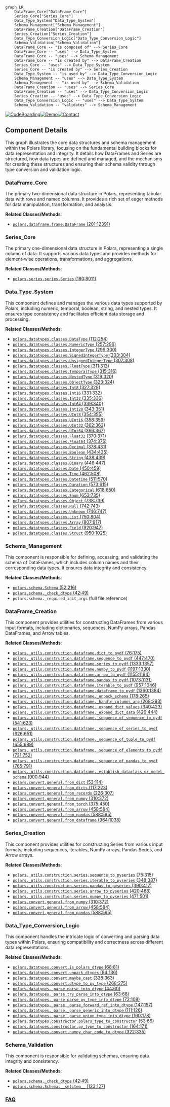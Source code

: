 ```mermaid
graph LR
    DataFrame_Core["DataFrame_Core"]
    Series_Core["Series_Core"]
    Data_Type_System["Data_Type_System"]
    Schema_Management["Schema_Management"]
    DataFrame_Creation["DataFrame_Creation"]
    Series_Creation["Series_Creation"]
    Data_Type_Conversion_Logic["Data_Type_Conversion_Logic"]
    Schema_Validation["Schema_Validation"]
    DataFrame_Core -- "is composed of" --> Series_Core
    DataFrame_Core -- "uses" --> Data_Type_System
    DataFrame_Core -- "uses" --> Schema_Management
    DataFrame_Core -- "is created by" --> DataFrame_Creation
    Series_Core -- "uses" --> Data_Type_System
    Series_Core -- "is created by" --> Series_Creation
    Data_Type_System -- "is used by" --> Data_Type_Conversion_Logic
    Schema_Management -- "uses" --> Data_Type_System
    Schema_Management -- "is used by" --> Schema_Validation
    DataFrame_Creation -- "uses" --> Series_Core
    DataFrame_Creation -- "uses" --> Data_Type_Conversion_Logic
    Series_Creation -- "uses" --> Data_Type_Conversion_Logic
    Data_Type_Conversion_Logic -- "uses" --> Data_Type_System
    Schema_Validation -- "validates" --> Schema_Management
```
[![CodeBoarding](https://img.shields.io/badge/Generated%20by-CodeBoarding-9cf?style=flat-square)](https://github.com/CodeBoarding/CodeBoarding)[![Demo](https://img.shields.io/badge/Try%20our-Demo-blue?style=flat-square)](https://www.codeboarding.org/demo)[![Contact](https://img.shields.io/badge/Contact%20us%20-%20contact@codeboarding.org-lightgrey?style=flat-square)](mailto:contact@codeboarding.org)

## Component Details

This graph illustrates the core data structures and schema management within the Polars library, focusing on the fundamental building blocks for data representation and integrity. It details how DataFrames and Series are structured, how data types are defined and managed, and the mechanisms for creating these structures and ensuring their schema validity through type conversion and validation logic.

### DataFrame_Core
The primary two-dimensional data structure in Polars, representing tabular data with rows and named columns. It provides a rich set of eager methods for data manipulation, transformation, and analysis.


**Related Classes/Methods**:

- <a href="https://github.com/pola-rs/polars/blob/master/py-polars/polars/dataframe/frame.py#L201-L12391" target="_blank" rel="noopener noreferrer">`polars.dataframe.frame.DataFrame` (201:12391)</a>


### Series_Core
The primary one-dimensional data structure in Polars, representing a single column of data. It supports various data types and provides methods for element-wise operations, transformations, and aggregations.


**Related Classes/Methods**:

- <a href="https://github.com/pola-rs/polars/blob/master/py-polars/polars/series/series.py#L180-L8011" target="_blank" rel="noopener noreferrer">`polars.series.series.Series` (180:8011)</a>


### Data_Type_System
This component defines and manages the various data types supported by Polars, including numeric, temporal, boolean, string, and nested types. It ensures type consistency and facilitates efficient data storage and processing.


**Related Classes/Methods**:

- <a href="https://github.com/pola-rs/polars/blob/master/py-polars/polars/datatypes/classes.py#L112-L254" target="_blank" rel="noopener noreferrer">`polars.datatypes.classes.DataType` (112:254)</a>
- <a href="https://github.com/pola-rs/polars/blob/master/py-polars/polars/datatypes/classes.py#L257-L296" target="_blank" rel="noopener noreferrer">`polars.datatypes.classes.NumericType` (257:296)</a>
- <a href="https://github.com/pola-rs/polars/blob/master/py-polars/polars/datatypes/classes.py#L299-L300" target="_blank" rel="noopener noreferrer">`polars.datatypes.classes.IntegerType` (299:300)</a>
- <a href="https://github.com/pola-rs/polars/blob/master/py-polars/polars/datatypes/classes.py#L303-L304" target="_blank" rel="noopener noreferrer">`polars.datatypes.classes.SignedIntegerType` (303:304)</a>
- <a href="https://github.com/pola-rs/polars/blob/master/py-polars/polars/datatypes/classes.py#L307-L308" target="_blank" rel="noopener noreferrer">`polars.datatypes.classes.UnsignedIntegerType` (307:308)</a>
- <a href="https://github.com/pola-rs/polars/blob/master/py-polars/polars/datatypes/classes.py#L311-L312" target="_blank" rel="noopener noreferrer">`polars.datatypes.classes.FloatType` (311:312)</a>
- <a href="https://github.com/pola-rs/polars/blob/master/py-polars/polars/datatypes/classes.py#L315-L316" target="_blank" rel="noopener noreferrer">`polars.datatypes.classes.TemporalType` (315:316)</a>
- <a href="https://github.com/pola-rs/polars/blob/master/py-polars/polars/datatypes/classes.py#L319-L320" target="_blank" rel="noopener noreferrer">`polars.datatypes.classes.NestedType` (319:320)</a>
- <a href="https://github.com/pola-rs/polars/blob/master/py-polars/polars/datatypes/classes.py#L323-L324" target="_blank" rel="noopener noreferrer">`polars.datatypes.classes.ObjectType` (323:324)</a>
- <a href="https://github.com/pola-rs/polars/blob/master/py-polars/polars/datatypes/classes.py#L327-L328" target="_blank" rel="noopener noreferrer">`polars.datatypes.classes.Int8` (327:328)</a>
- <a href="https://github.com/pola-rs/polars/blob/master/py-polars/polars/datatypes/classes.py#L331-L332" target="_blank" rel="noopener noreferrer">`polars.datatypes.classes.Int16` (331:332)</a>
- <a href="https://github.com/pola-rs/polars/blob/master/py-polars/polars/datatypes/classes.py#L335-L336" target="_blank" rel="noopener noreferrer">`polars.datatypes.classes.Int32` (335:336)</a>
- <a href="https://github.com/pola-rs/polars/blob/master/py-polars/polars/datatypes/classes.py#L339-L340" target="_blank" rel="noopener noreferrer">`polars.datatypes.classes.Int64` (339:340)</a>
- <a href="https://github.com/pola-rs/polars/blob/master/py-polars/polars/datatypes/classes.py#L343-L351" target="_blank" rel="noopener noreferrer">`polars.datatypes.classes.Int128` (343:351)</a>
- <a href="https://github.com/pola-rs/polars/blob/master/py-polars/polars/datatypes/classes.py#L354-L355" target="_blank" rel="noopener noreferrer">`polars.datatypes.classes.UInt8` (354:355)</a>
- <a href="https://github.com/pola-rs/polars/blob/master/py-polars/polars/datatypes/classes.py#L358-L359" target="_blank" rel="noopener noreferrer">`polars.datatypes.classes.UInt16` (358:359)</a>
- <a href="https://github.com/pola-rs/polars/blob/master/py-polars/polars/datatypes/classes.py#L362-L363" target="_blank" rel="noopener noreferrer">`polars.datatypes.classes.UInt32` (362:363)</a>
- <a href="https://github.com/pola-rs/polars/blob/master/py-polars/polars/datatypes/classes.py#L366-L367" target="_blank" rel="noopener noreferrer">`polars.datatypes.classes.UInt64` (366:367)</a>
- <a href="https://github.com/pola-rs/polars/blob/master/py-polars/polars/datatypes/classes.py#L370-L371" target="_blank" rel="noopener noreferrer">`polars.datatypes.classes.Float32` (370:371)</a>
- <a href="https://github.com/pola-rs/polars/blob/master/py-polars/polars/datatypes/classes.py#L374-L375" target="_blank" rel="noopener noreferrer">`polars.datatypes.classes.Float64` (374:375)</a>
- <a href="https://github.com/pola-rs/polars/blob/master/py-polars/polars/datatypes/classes.py#L378-L431" target="_blank" rel="noopener noreferrer">`polars.datatypes.classes.Decimal` (378:431)</a>
- <a href="https://github.com/pola-rs/polars/blob/master/py-polars/polars/datatypes/classes.py#L434-L435" target="_blank" rel="noopener noreferrer">`polars.datatypes.classes.Boolean` (434:435)</a>
- <a href="https://github.com/pola-rs/polars/blob/master/py-polars/polars/datatypes/classes.py#L438-L439" target="_blank" rel="noopener noreferrer">`polars.datatypes.classes.String` (438:439)</a>
- <a href="https://github.com/pola-rs/polars/blob/master/py-polars/polars/datatypes/classes.py#L446-L447" target="_blank" rel="noopener noreferrer">`polars.datatypes.classes.Binary` (446:447)</a>
- <a href="https://github.com/pola-rs/polars/blob/master/py-polars/polars/datatypes/classes.py#L450-L459" target="_blank" rel="noopener noreferrer">`polars.datatypes.classes.Date` (450:459)</a>
- <a href="https://github.com/pola-rs/polars/blob/master/py-polars/polars/datatypes/classes.py#L462-L508" target="_blank" rel="noopener noreferrer">`polars.datatypes.classes.Time` (462:508)</a>
- <a href="https://github.com/pola-rs/polars/blob/master/py-polars/polars/datatypes/classes.py#L511-L570" target="_blank" rel="noopener noreferrer">`polars.datatypes.classes.Datetime` (511:570)</a>
- <a href="https://github.com/pola-rs/polars/blob/master/py-polars/polars/datatypes/classes.py#L573-L615" target="_blank" rel="noopener noreferrer">`polars.datatypes.classes.Duration` (573:615)</a>
- <a href="https://github.com/pola-rs/polars/blob/master/py-polars/polars/datatypes/classes.py#L618-L650" target="_blank" rel="noopener noreferrer">`polars.datatypes.classes.Categorical` (618:650)</a>
- <a href="https://github.com/pola-rs/polars/blob/master/py-polars/polars/datatypes/classes.py#L653-L735" target="_blank" rel="noopener noreferrer">`polars.datatypes.classes.Enum` (653:735)</a>
- <a href="https://github.com/pola-rs/polars/blob/master/py-polars/polars/datatypes/classes.py#L738-L739" target="_blank" rel="noopener noreferrer">`polars.datatypes.classes.Object` (738:739)</a>
- <a href="https://github.com/pola-rs/polars/blob/master/py-polars/polars/datatypes/classes.py#L742-L743" target="_blank" rel="noopener noreferrer">`polars.datatypes.classes.Null` (742:743)</a>
- <a href="https://github.com/pola-rs/polars/blob/master/py-polars/polars/datatypes/classes.py#L746-L747" target="_blank" rel="noopener noreferrer">`polars.datatypes.classes.Unknown` (746:747)</a>
- <a href="https://github.com/pola-rs/polars/blob/master/py-polars/polars/datatypes/classes.py#L750-L804" target="_blank" rel="noopener noreferrer">`polars.datatypes.classes.List` (750:804)</a>
- <a href="https://github.com/pola-rs/polars/blob/master/py-polars/polars/datatypes/classes.py#L807-L917" target="_blank" rel="noopener noreferrer">`polars.datatypes.classes.Array` (807:917)</a>
- <a href="https://github.com/pola-rs/polars/blob/master/py-polars/polars/datatypes/classes.py#L920-L947" target="_blank" rel="noopener noreferrer">`polars.datatypes.classes.Field` (920:947)</a>
- <a href="https://github.com/pola-rs/polars/blob/master/py-polars/polars/datatypes/classes.py#L950-L1025" target="_blank" rel="noopener noreferrer">`polars.datatypes.classes.Struct` (950:1025)</a>


### Schema_Management
This component is responsible for defining, accessing, and validating the schema of DataFrames, which includes column names and their corresponding data types. It ensures data integrity and consistency.


**Related Classes/Methods**:

- <a href="https://github.com/pola-rs/polars/blob/master/py-polars/polars/schema.py#L52-L216" target="_blank" rel="noopener noreferrer">`polars.schema.Schema` (52:216)</a>
- <a href="https://github.com/pola-rs/polars/blob/master/py-polars/polars/schema.py#L42-L49" target="_blank" rel="noopener noreferrer">`polars.schema._check_dtype` (42:49)</a>
- `polars.schema._required_init_args` (full file reference)


### DataFrame_Creation
This component provides utilities for constructing DataFrames from various input formats, including dictionaries, sequences, NumPy arrays, Pandas DataFrames, and Arrow tables.


**Related Classes/Methods**:

- <a href="https://github.com/pola-rs/polars/blob/master/py-polars/polars/_utils/construction/dataframe.py#L76-L175" target="_blank" rel="noopener noreferrer">`polars._utils.construction.dataframe.dict_to_pydf` (76:175)</a>
- <a href="https://github.com/pola-rs/polars/blob/master/py-polars/polars/_utils/construction/dataframe.py#L447-L470" target="_blank" rel="noopener noreferrer">`polars._utils.construction.dataframe.sequence_to_pydf` (447:470)</a>
- <a href="https://github.com/pola-rs/polars/blob/master/py-polars/polars/_utils/construction/dataframe.py#L1333-L1357" target="_blank" rel="noopener noreferrer">`polars._utils.construction.dataframe.series_to_pydf` (1333:1357)</a>
- <a href="https://github.com/pola-rs/polars/blob/master/py-polars/polars/_utils/construction/dataframe.py#L1197-L1330" target="_blank" rel="noopener noreferrer">`polars._utils.construction.dataframe.numpy_to_pydf` (1197:1330)</a>
- <a href="https://github.com/pola-rs/polars/blob/master/py-polars/polars/_utils/construction/dataframe.py#L1155-L1194" target="_blank" rel="noopener noreferrer">`polars._utils.construction.dataframe.arrow_to_pydf` (1155:1194)</a>
- <a href="https://github.com/pola-rs/polars/blob/master/py-polars/polars/_utils/construction/dataframe.py#L1073-L1131" target="_blank" rel="noopener noreferrer">`polars._utils.construction.dataframe.pandas_to_pydf` (1073:1131)</a>
- <a href="https://github.com/pola-rs/polars/blob/master/py-polars/polars/_utils/construction/dataframe.py#L957-L1046" target="_blank" rel="noopener noreferrer">`polars._utils.construction.dataframe.iterable_to_pydf` (957:1046)</a>
- <a href="https://github.com/pola-rs/polars/blob/master/py-polars/polars/_utils/construction/dataframe.py#L1360-L1384" target="_blank" rel="noopener noreferrer">`polars._utils.construction.dataframe.dataframe_to_pydf` (1360:1384)</a>
- <a href="https://github.com/pola-rs/polars/blob/master/py-polars/polars/_utils/construction/dataframe.py#L178-L265" target="_blank" rel="noopener noreferrer">`polars._utils.construction.dataframe._unpack_schema` (178:265)</a>
- <a href="https://github.com/pola-rs/polars/blob/master/py-polars/polars/_utils/construction/dataframe.py#L268-L293" target="_blank" rel="noopener noreferrer">`polars._utils.construction.dataframe._handle_columns_arg` (268:293)</a>
- <a href="https://github.com/pola-rs/polars/blob/master/py-polars/polars/_utils/construction/dataframe.py#L340-L423" target="_blank" rel="noopener noreferrer">`polars._utils.construction.dataframe._expand_dict_values` (340:423)</a>
- <a href="https://github.com/pola-rs/polars/blob/master/py-polars/polars/_utils/construction/dataframe.py#L426-L444" target="_blank" rel="noopener noreferrer">`polars._utils.construction.dataframe._expand_dict_data` (426:444)</a>
- <a href="https://github.com/pola-rs/polars/blob/master/py-polars/polars/_utils/construction/dataframe.py#L541-L623" target="_blank" rel="noopener noreferrer">`polars._utils.construction.dataframe._sequence_of_sequence_to_pydf` (541:623)</a>
- <a href="https://github.com/pola-rs/polars/blob/master/py-polars/polars/_utils/construction/dataframe.py#L626-L651" target="_blank" rel="noopener noreferrer">`polars._utils.construction.dataframe._sequence_of_series_to_pydf` (626:651)</a>
- <a href="https://github.com/pola-rs/polars/blob/master/py-polars/polars/_utils/construction/dataframe.py#L655-L689" target="_blank" rel="noopener noreferrer">`polars._utils.construction.dataframe._sequence_of_tuple_to_pydf` (655:689)</a>
- <a href="https://github.com/pola-rs/polars/blob/master/py-polars/polars/_utils/construction/dataframe.py#L731-L752" target="_blank" rel="noopener noreferrer">`polars._utils.construction.dataframe._sequence_of_elements_to_pydf` (731:752)</a>
- <a href="https://github.com/pola-rs/polars/blob/master/py-polars/polars/_utils/construction/dataframe.py#L765-L791" target="_blank" rel="noopener noreferrer">`polars._utils.construction.dataframe._sequence_of_pandas_to_pydf` (765:791)</a>
- <a href="https://github.com/pola-rs/polars/blob/master/py-polars/polars/_utils/construction/dataframe.py#L900-L944" target="_blank" rel="noopener noreferrer">`polars._utils.construction.dataframe._establish_dataclass_or_model_schema` (900:944)</a>
- <a href="https://github.com/pola-rs/polars/blob/master/py-polars/polars/convert/general.py#L53-L114" target="_blank" rel="noopener noreferrer">`polars.convert.general.from_dict` (53:114)</a>
- <a href="https://github.com/pola-rs/polars/blob/master/py-polars/polars/convert/general.py#L117-L223" target="_blank" rel="noopener noreferrer">`polars.convert.general.from_dicts` (117:223)</a>
- <a href="https://github.com/pola-rs/polars/blob/master/py-polars/polars/convert/general.py#L226-L307" target="_blank" rel="noopener noreferrer">`polars.convert.general.from_records` (226:307)</a>
- <a href="https://github.com/pola-rs/polars/blob/master/py-polars/polars/convert/general.py#L310-L372" target="_blank" rel="noopener noreferrer">`polars.convert.general.from_numpy` (310:372)</a>
- <a href="https://github.com/pola-rs/polars/blob/master/py-polars/polars/convert/general.py#L375-L450" target="_blank" rel="noopener noreferrer">`polars.convert.general.from_torch` (375:450)</a>
- <a href="https://github.com/pola-rs/polars/blob/master/py-polars/polars/convert/general.py#L458-L584" target="_blank" rel="noopener noreferrer">`polars.convert.general.from_arrow` (458:584)</a>
- <a href="https://github.com/pola-rs/polars/blob/master/py-polars/polars/convert/general.py#L588-L595" target="_blank" rel="noopener noreferrer">`polars.convert.general.from_pandas` (588:595)</a>
- <a href="https://github.com/pola-rs/polars/blob/master/py-polars/polars/convert/general.py#L964-L1038" target="_blank" rel="noopener noreferrer">`polars.convert.general.from_dataframe` (964:1038)</a>


### Series_Creation
This component provides utilities for constructing Series from various input formats, including sequences, iterables, NumPy arrays, Pandas Series, and Arrow arrays.


**Related Classes/Methods**:

- <a href="https://github.com/pola-rs/polars/blob/master/py-polars/polars/_utils/construction/series.py#L75-L315" target="_blank" rel="noopener noreferrer">`polars._utils.construction.series.sequence_to_pyseries` (75:315)</a>
- <a href="https://github.com/pola-rs/polars/blob/master/py-polars/polars/_utils/construction/series.py#L348-L387" target="_blank" rel="noopener noreferrer">`polars._utils.construction.series.iterable_to_pyseries` (348:387)</a>
- <a href="https://github.com/pola-rs/polars/blob/master/py-polars/polars/_utils/construction/series.py#L390-L417" target="_blank" rel="noopener noreferrer">`polars._utils.construction.series.pandas_to_pyseries` (390:417)</a>
- <a href="https://github.com/pola-rs/polars/blob/master/py-polars/polars/_utils/construction/series.py#L420-L468" target="_blank" rel="noopener noreferrer">`polars._utils.construction.series.arrow_to_pyseries` (420:468)</a>
- <a href="https://github.com/pola-rs/polars/blob/master/py-polars/polars/_utils/construction/series.py#L471-L501" target="_blank" rel="noopener noreferrer">`polars._utils.construction.series.numpy_to_pyseries` (471:501)</a>
- <a href="https://github.com/pola-rs/polars/blob/master/py-polars/polars/convert/general.py#L310-L372" target="_blank" rel="noopener noreferrer">`polars.convert.general.from_numpy` (310:372)</a>
- <a href="https://github.com/pola-rs/polars/blob/master/py-polars/polars/convert/general.py#L458-L584" target="_blank" rel="noopener noreferrer">`polars.convert.general.from_arrow` (458:584)</a>
- <a href="https://github.com/pola-rs/polars/blob/master/py-polars/polars/convert/general.py#L588-L595" target="_blank" rel="noopener noreferrer">`polars.convert.general.from_pandas` (588:595)</a>


### Data_Type_Conversion_Logic
This component handles the intricate logic of converting and parsing data types within Polars, ensuring compatibility and correctness across different data representations.


**Related Classes/Methods**:

- <a href="https://github.com/pola-rs/polars/blob/master/py-polars/polars/datatypes/convert.py#L68-L81" target="_blank" rel="noopener noreferrer">`polars.datatypes.convert.is_polars_dtype` (68:81)</a>
- <a href="https://github.com/pola-rs/polars/blob/master/py-polars/polars/datatypes/convert.py#L84-L136" target="_blank" rel="noopener noreferrer">`polars.datatypes.convert.unpack_dtypes` (84:136)</a>
- <a href="https://github.com/pola-rs/polars/blob/master/py-polars/polars/datatypes/convert.py#L338-L363" target="_blank" rel="noopener noreferrer">`polars.datatypes.convert.maybe_cast` (338:363)</a>
- <a href="https://github.com/pola-rs/polars/blob/master/py-polars/polars/datatypes/convert.py#L268-L275" target="_blank" rel="noopener noreferrer">`polars.datatypes.convert.dtype_to_py_type` (268:275)</a>
- <a href="https://github.com/pola-rs/polars/blob/master/py-polars/polars/datatypes/_parse.py#L44-L60" target="_blank" rel="noopener noreferrer">`polars.datatypes._parse.parse_into_dtype` (44:60)</a>
- <a href="https://github.com/pola-rs/polars/blob/master/py-polars/polars/datatypes/_parse.py#L63-L68" target="_blank" rel="noopener noreferrer">`polars.datatypes._parse.try_parse_into_dtype` (63:68)</a>
- <a href="https://github.com/pola-rs/polars/blob/master/py-polars/polars/datatypes/_parse.py#L72-L108" target="_blank" rel="noopener noreferrer">`polars.datatypes._parse.parse_py_type_into_dtype` (72:108)</a>
- <a href="https://github.com/pola-rs/polars/blob/master/py-polars/polars/datatypes/_parse.py#L147-L157" target="_blank" rel="noopener noreferrer">`polars.datatypes._parse._parse_forward_ref_into_dtype` (147:157)</a>
- <a href="https://github.com/pola-rs/polars/blob/master/py-polars/polars/datatypes/_parse.py#L111-L126" target="_blank" rel="noopener noreferrer">`polars.datatypes._parse._parse_generic_into_dtype` (111:126)</a>
- <a href="https://github.com/pola-rs/polars/blob/master/py-polars/polars/datatypes/_parse.py#L160-L178" target="_blank" rel="noopener noreferrer">`polars.datatypes._parse._parse_union_type_into_dtype` (160:178)</a>
- <a href="https://github.com/pola-rs/polars/blob/master/py-polars/polars/datatypes/constructor.py#L53-L66" target="_blank" rel="noopener noreferrer">`polars.datatypes.constructor.polars_type_to_constructor` (53:66)</a>
- <a href="https://github.com/pola-rs/polars/blob/master/py-polars/polars/datatypes/constructor.py#L164-L171" target="_blank" rel="noopener noreferrer">`polars.datatypes.constructor.py_type_to_constructor` (164:171)</a>
- <a href="https://github.com/pola-rs/polars/blob/master/py-polars/polars/datatypes/convert.py#L322-L335" target="_blank" rel="noopener noreferrer">`polars.datatypes.convert.numpy_char_code_to_dtype` (322:335)</a>


### Schema_Validation
This component is responsible for validating schemas, ensuring data integrity and consistency.


**Related Classes/Methods**:

- <a href="https://github.com/pola-rs/polars/blob/master/py-polars/polars/schema.py#L42-L49" target="_blank" rel="noopener noreferrer">`polars.schema._check_dtype` (42:49)</a>
- <a href="https://github.com/pola-rs/polars/blob/master/py-polars/polars/schema.py#L123-L127" target="_blank" rel="noopener noreferrer">`polars.schema.Schema.__setitem__` (123:127)</a>




### [FAQ](https://github.com/CodeBoarding/GeneratedOnBoardings/tree/main?tab=readme-ov-file#faq)